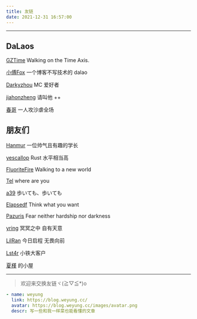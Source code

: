 ```yaml
---
title: 友链
date: 2021-12-31 16:57:00
---
```


********************************

## DaLaos

[GZTime](https://blog.gztime.cc/) Walking on the Time Axis.

[小傅Fox](https://xfox.me/) 一个博客不写技术的 dalao

[Darkyzhou](https://darkyzhou.net/) MC 爱好者

[jiahonzheng](https://blog.jiahonzheng.com/) 请叫他 ++

[春哥](https://www.zhihu.com/people/ZM_________J/) 一人攻沙虐全场

## 朋友们

[Hanmur](https://hanmur.cn/) 一位帅气且有趣的学长

[yescallop](https://yescallop.cn/) Rust 水平相当高

[FluoriteFire](https://fluoritefire.github.io/) Walking to a new world

[Tel](https://l1nyz-tel.cc/) where are you

[a39](http://www.asuka39.top/) 歩いても、歩いても

[Elapsedf](https://elapsedf.cn/) Think what you want

[Pazuris](https://blog.pazuris.cn/) Fear neither hardship nor darkness

[yring](https://yring-me.com/) 冥冥之中 自有天意

[LilRan](https://blog.xinshi.fun/) 今日启程 无畏向前

[Lst4r](https://lst4r-max.github.io/) 小铁大客户

[夏槿](https://uniya.work/) 的小屋

********************************

> 欢迎来交换友链ヾ(≧▽≦*)o

```yaml
- name: weyung
  link: https://blog.weyung.cc/
  avatar: https://blog.weyung.cc/images/avatar.png
  descr: 写一些和我一样菜也能看懂的文章
```
